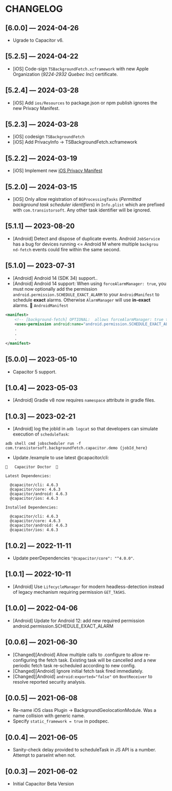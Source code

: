 # CHANGELOG

## [6.0.0] &mdash; 2024-04-26
* Ugrade to Capacitor v6.

## [5.2.5] &mdash; 2024-04-22
* [iOS] Code-sign `TSBackgroundFetch.xcframework` with new Apple Organization (*9224-2932 Quebec Inc*) certificate.

## [5.2.4] &mdash; 2024-03-28
* [iOS] Add `ios/Resources` to package.json or npm publish ignores the new Privacy Manifest.

## [5.2.3] &mdash; 2024-03-28
* [iOS] codesign `TSBackgroundFetch`
* [iOS] Add PrivacyInfo -> TSBackgroundFetch.xcframework

## [5.2.2] &mdash; 2024-03-19
* [iOS] Implement new [iOS Privacy Manifest](https://developer.apple.com/documentation/bundleresources/privacy_manifest_files?language=objc)

## [5.2.0] &mdash; 2024-03-15
* [iOS] Only allow registration of `BGProcessingTasks` (*Permitted background task scheduler identifiers*) in `Info.plist` which are prefixed with `com.transistorsoft`.  Any other task identifier will be ignored.

## [5.1.1] &mdash; 2023-08-20
* [Android] Detect and dispose of duplicate events.  Android `JobService` has a bug for devices running <= Android M where multiple `backgrou
nd-fetch` events could fire within the same second.

## [5.1.0] &mdash; 2023-07-31
* [Android] Android 14 (SDK 34) support..
* [Android] Android 14 support:  When using `forceAlarmManager: true`, you must now optionally add the permission `android.permission.SCHEDULE_EXACT_ALARM` to your `AndroidManifest` to schedule **exact** alarms.  Otherwise `AlarmManager` will use **in-exact** alarms.
:open_file_folder: `AndroidManifest`
```xml
<manifest>
    <!-- [background-fetch] OPTIONAL:  allows forceAlarmManager: true to use exact alarms -->
    <uses-permission android:name="android.permission.SCHEDULE_EXACT_ALARM" android:maxSdkVersion="33" />
    .
    .
    .
</manifest>
```

## [5.0.0] &mdash; 2023-05-10
* Capacitor 5 support.

## [1.0.4] &mdash; 2023-05-03
* [Android] Gradle v8 now requires `namespace` attribute in gradle files.

## [1.0.3] &mdash; 2023-02-21
* [Android] log the jobId in `adb logcat` so that developers can simulate execution of `scheduleTask`:
```console
adb shell cmd jobscheduler run -f com.transistorsoft.backgroundfetch.capacitor.demo {jobId_here}
```
* Update /example to use latest @capacitor/cli:
```console
💊   Capacitor Doctor  💊

Latest Dependencies:

  @capacitor/cli: 4.6.3
  @capacitor/core: 4.6.3
  @capacitor/android: 4.6.3
  @capacitor/ios: 4.6.3

Installed Dependencies:

  @capacitor/cli: 4.6.3
  @capacitor/core: 4.6.3
  @capacitor/android: 4.6.3
  @capacitor/ios: 4.6.3
```

## [1.0.2] &mdash; 2022-11-11
* Update peerDependencies `"@capacitor/core": "^4.0.0"`.

## [1.0.1] &mdash; 2022-10-11
* [Android] Use `LifecycleManager` for modern headless-detection instead of legacy mechanism requiring permission `GET_TASKS`.

## [1.0.0] &mdash; 2022-04-06
* [Android] Update for Android 12:  add new required permission android.permission.SCHEDULE_EXACT_ALARM

## [0.0.6] &mdash; 2021-06-30
* [Changed][Android] Allow multiple calls to .configure to allow re-configuring the fetch task.  Existing task will be cancelled and a new periodic fetch task re-scheduled according to new config.
* [Changed][Android] Ignore initial fetch task fired immediately.
* [Changed][Android] `android:exported="false"` on `BootReceiver` to resolve reported security analysis.

## [0.0.5] &mdash; 2021-06-08
- Re-name iOS class Plugin -> BackgroundGeolocationModule.  Was a name collision with generic name.
- Specify `static_framework = true` in podspec.

## [0.0.4] &mdash; 2021-06-05
- Sanity-check delay provided to scheduleTask in JS API is a number.  Attempt to parseInt when not.

## [0.0.3] &mdash; 2021-06-02
- Initial Capacitor Beta Version
